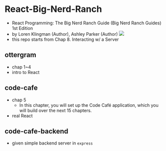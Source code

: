 # React-Big-Nerd-Ranch
* React Programming: The Big Nerd Ranch Guide (Big Nerd Ranch Guides) 1st Edition
* by Loren Klingman (Author), Ashley Parker (Author)
![](https://bignerdranch.com/wp-content/uploads/2023/03/ShowCover.jpg)
* this repo starts from Chap 8. Interacting w/ a Server

## ottergram
* chap 1~4
* intro to React

## code-cafe
* chap 5
  * In this chapter, you will set up the Code Café application, which you will build over the next 15 chapters.
* real React

## code-cafe-backend
* given simple backend server in `express`